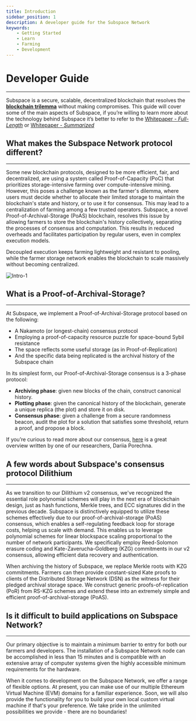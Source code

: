 ```yaml
---
title: Introduction
sidebar_position: 1
description: A developer guide for the Subspace Network
keywords:
    - Getting Started
    - Learn
    - Farming
    - Development
---
```


# Developer Guide
---
Subspace is a secure, scalable, decentralized blockchain that resolves the **[blockchain trilemma](https://vitalik.ca/general/2017/12/31/sharding_faq.html#this-sounds-like-theres-some-kind-of-scalability-trilemma-at-play-what-is-this-trilemma-and-can-we-break-through-it)** without making compromises. This guide will cover some of the main aspects of Subspace, if you’re willing to learn more about the technology behind Subspace it’s better to refer to the [Whitepaper - _Full-Length_](https://assets.website-files.com/61526a2af87a54e565b0ae92/617759c00edd0e3bd279aa29_Subspace_%20A%20solution%20to%20the%20farmer%27s%20dilemma.pdf) or [Whitepaper - _Summarized_](https://subspace.network/news/subspace-network-whitepaper)

## What makes the Subspace Network protocol different?
---
Some new blockchain protocols, designed to be more efficient, fair, and decentralized, are using a system called Proof-of-Capacity (PoC) that prioritizes storage-intensive farming over compute-intensive mining. However, this poses a challenge known as the farmer's dilemma, where users must decide whether to allocate their limited storage to maintain the blockchain's state and history, or to use it for consensus. This may lead to a centralization of farming among a few trusted operators. Subspace, a novel Proof-of-Archival-Storage (PoAS) blockchain, resolves this issue by allowing farmers to store the blockchain's history collectively, separating the processes of consensus and computation. This results in reduced overheads and facilitates participation by regular users, even in complex execution models.

Decoupled execution keeps farming lightweight and resistant to pooling, while the farmer storage network enables the blockchain to scale massively without becoming centralized.

![Intro-1](/img/developers/Intro-1.png)

## What is a Proof-of-Archival-Storage?
---
At Subspace, we implement a Proof-of-Archival-Storage protocol based on the following:
- A Nakamoto (or longest-chain) consensus protocol
- Employing a proof-of-capacity resource puzzle for space-bound Sybil resistance
- The space reflects some useful storage (as in Proof-of-Replication)
- And the specific data being replicated is the archival history of the Subspace chain

In its simplest form, our Proof-of-Archival-Storage consensus is a 3-phase protocol:
- **Archiving phase**: given new blocks of the chain, construct canonical history.
- **Plotting phase**: given the canonical history of the blockchain, generate a unique replica (the plot) and store it on disk.
- **Consensus phase**: given a challenge from a secure randomness beacon, audit the plot for a solution that satisfies some threshold, return a proof, and propose a block.

If you’re curious to read more about our consensus, [here](https://blog.subspace.network/dilithium-the-subspace-consensus-v2-3c5df0759e72) is a great overview written by one of our researchers, Dariia Porechna.

## A few words about Subspace's consensus protocol **Dilithium**
---
As we transition to our Dilithium v2 consensus, we've recognized the essential role polynomial schemes will play in the next era of blockchain design, just as hash functions, Merkle trees, and ECC signatures did in the previous decade. Subspace is distinctively equipped to utilize these schemes effectively due to our proof-of-archival-storage (PoAS) consensus, which enables a self-regulating feedback loop for storage costs, helping us scale with demand. This enables us to leverage polynomial schemes for linear blockspace scaling proportional to the number of network participants. We specifically employ Reed-Solomon erasure coding and Kate-Zaverucha-Goldberg (KZG) commitments in our v2 consensus, allowing efficient data recovery and authentication.

When archiving the history of Subspace, we replace Merkle roots with KZG commitments. Farmers can then provide constant-sized Kate proofs to clients of the Distributed Storage Network (DSN) as the witness for their pledged archival storage space. We construct generic proofs-of-replication (PoR) from RS-KZG schemes and extend these into an extremely simple and efficient proof-of-archival-storage (PoAS).

## Is it difficult to build applications on Subspace Network?
---

Our primary objective is to maintain a minimum barrier to entry for both our farmers and developers. The installation of a Subspace Network node can be accomplished in less than 15 minutes and is compatible with an extensive array of computer systems given the highly accessible minimum requirements for the hardware.

When it comes to development on the Subspace Network, we offer a range of flexible options. At present, you can make use of our multiple Ethereum Virtual Machine (EVM) domains for a familiar experience. Soon, we will also provide the functionality for you to build your own local custom virtual machine if that's your preference. We take pride in the unlimited possibilities we provide - there are no boundaries!
